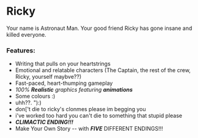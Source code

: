# Ricky

Your name is Astronaut Man. Your good friend Ricky has gone insane and killed everyone.

### Features:

- Writing that pulls on your heartstrings
- Emotional and relatable characters (The Captain, the rest of the crew, Ricky, yourself maybve??)
- Fast-paced, heart-thumping gameplay
- *100% **Realistic** graphics featuring **animations***
- Some colours :)
- uhh??\. "):)
- don['t die to ricky's clonmes please im begging you
- i've worked too hard you can't die to something that stupid please
- ***CLIMACTIC ENDING!!!***
- Make Your Own Story -- with ***FIVE*** DIFFERENT ENDINGS!!!
